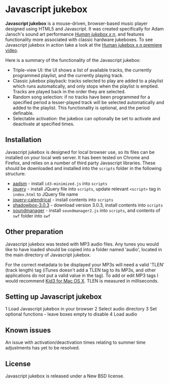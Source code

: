 Javascript jukebox
==================

**Javascript jukebox** is a mouse-driven, browser-based music player designed using HTML5 and Javascript. It was created specifically for Adam Jansch's sound art performance *[Human jukebox x n](http://adamjansch.co.uk/works/human-jukebox-x-n/)*, and features functionality more associated with classic hardware jukeboxes. To see Javascript jukebox in action take a look at the [Human jukebox x n premiere video](http://www.vimeo.com/24568191).

Here is a summary of the functionality of the Javascript jukebox:

* Triple-view UI: the UI shows a list of available tracks, the currently programmed playlist, and the currently playing track.
* Classic jukebox playback: tracks selected to play are added to a playlist which runs automatically, and only stops when the playlist is emptied. Tracks are played back in the order they are selected.
* Random song selection: if no tracks have been programmed for a specified period a lesser-played track will be selected automatically and added to the playlist. This functionality is optional, and the period definable.
* Selectable activation: the jukebox can optionally be set to activate and deactivate at specified times.


Installation
------------

Javascript jukebox is designed for local browser use, so its files can be installed on your local web server. It has been tested on Chrome and Firefox, and relies on a number of third party Javascript libraries. These should be downloaded and installed into the `scripts` folder in the following structure:

* [aadsm](https://github.com/aadsm/JavaScript-ID3-Reader) - install `id3-minimized.js` into `scripts`
* [jquery](http://jquery.com/) - install JQuery file into `scripts`, update relevant `<script>` tag in `index.html` to JQuery file name
* [jquery-calendrical](http://plugins.jquery.com/project/calendrical) - install contents into `scripts`
* [shadowbox-3.0.3](http://www.shadowbox-js.com/) - download version 3.0.3,  install contents into `scripts`
* [soundmanager](https://github.com/scottschiller/SoundManager2) - install `soundmanager2.js` into `scripts`, and contents of `swf` folder into `swf`


Other preparation
-----------------

Javascript jukebox was tested with MP3 audio files. Any tunes you would like to have loaded should be copied into a folder named 'audio', located in the main directory of Javascript jukebox.

For the correct metadata to be displayed your MP3s will need a valid 'TLEN' (track length) tag (iTunes doesn't add a TLEN tag to its MP3s, and other applications do not put a valid value in the tag). To add or edit MP3 tags I would recommend [Kid3 for Mac OS X](http://kid3.sourceforge.net/). TLEN is measured in milliseconds.


Setting up Javascript jukebox
-----------------------------

 1 Load Javascript jukebox in your browser
 2 Select audio directory
 3 Set optional functions - leave boxes empty to disable
 4 Load audio


Known issues
------------

An issue with activation/deactivation times relating to summer time adjustments has yet to be resolved.


License
-------

Javascript jukebox is released under a New BSD license.